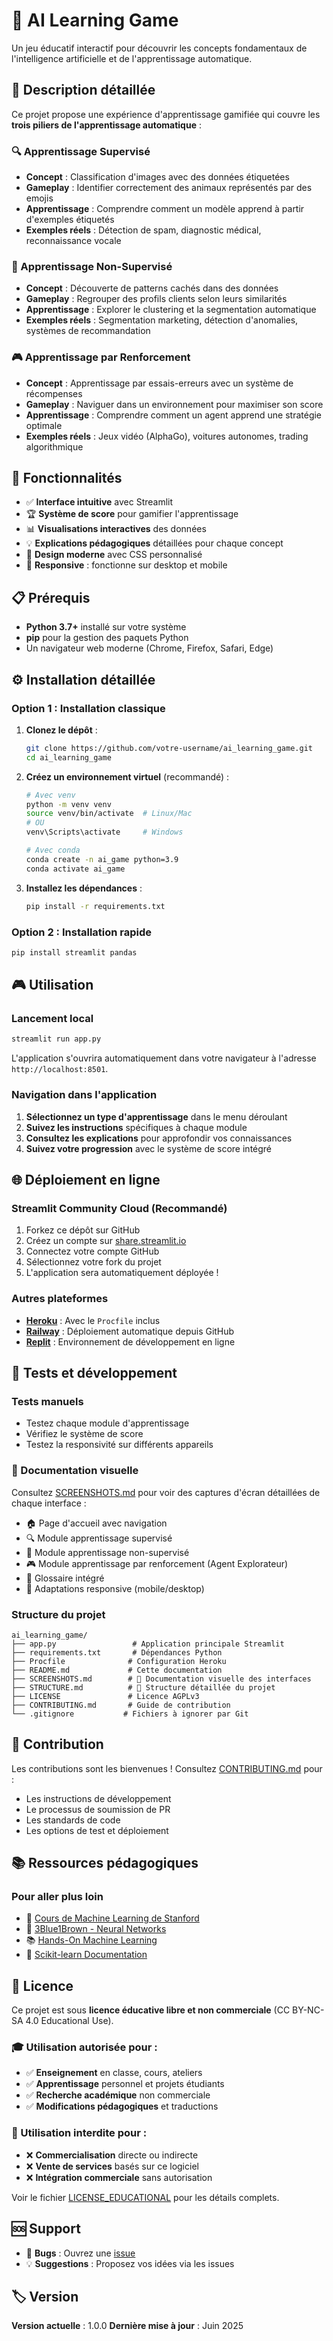 # 🤖 AI Learning Game

Un jeu éducatif interactif pour découvrir les concepts fondamentaux de l'intelligence artificielle et de l'apprentissage automatique.

## 🎯 Description détaillée

Ce projet propose une expérience d'apprentissage gamifiée qui couvre les **trois piliers de l'apprentissage automatique** :

### 🔍 Apprentissage Supervisé
- **Concept** : Classification d'images avec des données étiquetées
- **Gameplay** : Identifier correctement des animaux représentés par des emojis
- **Apprentissage** : Comprendre comment un modèle apprend à partir d'exemples étiquetés
- **Exemples réels** : Détection de spam, diagnostic médical, reconnaissance vocale

### 🧩 Apprentissage Non-Supervisé  
- **Concept** : Découverte de patterns cachés dans des données
- **Gameplay** : Regrouper des profils clients selon leurs similarités
- **Apprentissage** : Explorer le clustering et la segmentation automatique
- **Exemples réels** : Segmentation marketing, détection d'anomalies, systèmes de recommandation

### 🎮 Apprentissage par Renforcement
- **Concept** : Apprentissage par essais-erreurs avec un système de récompenses
- **Gameplay** : Naviguer dans un environnement pour maximiser son score
- **Apprentissage** : Comprendre comment un agent apprend une stratégie optimale
- **Exemples réels** : Jeux vidéo (AlphaGo), voitures autonomes, trading algorithmique

## 🚀 Fonctionnalités

- ✅ **Interface intuitive** avec Streamlit
- 🏆 **Système de score** pour gamifier l'apprentissage
- 📊 **Visualisations interactives** des données
- 💡 **Explications pédagogiques** détaillées pour chaque concept
- 🎨 **Design moderne** avec CSS personnalisé
- 📱 **Responsive** : fonctionne sur desktop et mobile

## 📋 Prérequis

- **Python 3.7+** installé sur votre système
- **pip** pour la gestion des paquets Python
- Un navigateur web moderne (Chrome, Firefox, Safari, Edge)

## ⚙️ Installation détaillée

### Option 1 : Installation classique

1. **Clonez le dépôt** :
   ```bash
   git clone https://github.com/votre-username/ai_learning_game.git
   cd ai_learning_game
   ```

2. **Créez un environnement virtuel** (recommandé) :
   ```bash
   # Avec venv
   python -m venv venv
   source venv/bin/activate  # Linux/Mac
   # OU
   venv\Scripts\activate     # Windows
   
   # Avec conda
   conda create -n ai_game python=3.9
   conda activate ai_game
   ```

3. **Installez les dépendances** :
   ```bash
   pip install -r requirements.txt
   ```

### Option 2 : Installation rapide
```bash
pip install streamlit pandas
```

## 🎮 Utilisation

### Lancement local
```bash
streamlit run app.py
```

L'application s'ouvrira automatiquement dans votre navigateur à l'adresse `http://localhost:8501`.

### Navigation dans l'application
1. **Sélectionnez un type d'apprentissage** dans le menu déroulant
2. **Suivez les instructions** spécifiques à chaque module
3. **Consultez les explications** pour approfondir vos connaissances
4. **Suivez votre progression** avec le système de score intégré

## 🌐 Déploiement en ligne

### Streamlit Community Cloud (Recommandé)
1. Forkez ce dépôt sur GitHub
2. Créez un compte sur [share.streamlit.io](https://share.streamlit.io)
3. Connectez votre compte GitHub
4. Sélectionnez votre fork du projet
5. L'application sera automatiquement déployée !

### Autres plateformes
- **[Heroku](https://heroku.com)** : Avec le `Procfile` inclus
- **[Railway](https://railway.app)** : Déploiement automatique depuis GitHub
- **[Replit](https://replit.com)** : Environnement de développement en ligne

## 🧪 Tests et développement

### Tests manuels
- Testez chaque module d'apprentissage
- Vérifiez le système de score
- Testez la responsivité sur différents appareils

### 📸 Documentation visuelle
Consultez [SCREENSHOTS.md](SCREENSHOTS.md) pour voir des captures d'écran détaillées de chaque interface :
- 🏠 Page d'accueil avec navigation
- 🔍 Module apprentissage supervisé
- 🧩 Module apprentissage non-supervisé  
- 🎮 Module apprentissage par renforcement (Agent Explorateur)
- 📖 Glossaire intégré
- 📱 Adaptations responsive (mobile/desktop)

### Structure du projet
```
ai_learning_game/
├── app.py                 # Application principale Streamlit
├── requirements.txt       # Dépendances Python
├── Procfile              # Configuration Heroku
├── README.md             # Cette documentation
├── SCREENSHOTS.md        # 📸 Documentation visuelle des interfaces
├── STRUCTURE.md          # 📁 Structure détaillée du projet
├── LICENSE               # Licence AGPLv3
├── CONTRIBUTING.md       # Guide de contribution
└── .gitignore           # Fichiers à ignorer par Git
```

## 🤝 Contribution

Les contributions sont les bienvenues ! Consultez [CONTRIBUTING.md](CONTRIBUTING.md) pour :
- Les instructions de développement
- Le processus de soumission de PR
- Les standards de code
- Les options de test et déploiement

## 📚 Ressources pédagogiques

### Pour aller plus loin
- 📖 [Cours de Machine Learning de Stanford](https://www.coursera.org/learn/machine-learning)
- 🎥 [3Blue1Brown - Neural Networks](https://www.youtube.com/playlist?list=PLZHQObOWTQDNU6R1_67000Dx_ZCJB-3pi)
- 📚 [Hands-On Machine Learning](https://www.oreilly.com/library/view/hands-on-machine-learning/9781492032632/)
- 🔗 [Scikit-learn Documentation](https://scikit-learn.org/stable/)

## 📄 Licence

Ce projet est sous **licence éducative libre et non commerciale** (CC BY-NC-SA 4.0 Educational Use).

### 🎓 Utilisation autorisée pour :
- ✅ **Enseignement** en classe, cours, ateliers
- ✅ **Apprentissage** personnel et projets étudiants  
- ✅ **Recherche académique** non commerciale
- ✅ **Modifications pédagogiques** et traductions

### 🚫 Utilisation interdite pour :
- ❌ **Commercialisation** directe ou indirecte
- ❌ **Vente de services** basés sur ce logiciel
- ❌ **Intégration commerciale** sans autorisation

Voir le fichier [LICENSE_EDUCATIONAL](LICENSE_EDUCATIONAL) pour les détails complets.

## 🆘 Support

- 🐛 **Bugs** : Ouvrez une [issue](https://github.com/votre-username/ai_learning_game/issues)
- 💡 **Suggestions** : Proposez vos idées via les issues


## 🏷️ Version

**Version actuelle** : 1.0.0
**Dernière mise à jour** : Juin 2025


